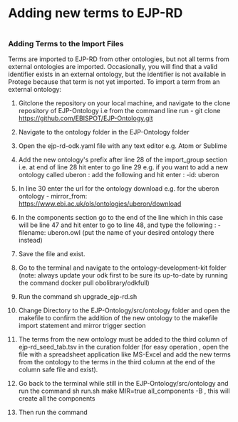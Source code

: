 # Adding new terms to EJP-RD

```

```


### Adding Terms to the Import Files

Terms are imported to EJP-RD from other ontologies, but not all terms from external ontologies are imported. Occasionally, you will find that a valid identifier exists in an external ontology, but the identifier is not available in Protege because that term is not yet imported. To import a term from an external ontology:

1. Gitclone the repository on your local machine, and navigate to the clone repository of EJP-Ontology i.e from the command line run - git clone https://github.com/EBISPOT/EJP-Ontology.git	

2. Navigate to the ontology folder in the EJP-Ontology folder 

3. Open the ejp-rd-odk.yaml file with any text editor e.g. Atom or Sublime

4. Add the new ontology's prefix after line 28 of the import_group section i.e. at end of line 28 hit enter to go line 29 e.g. if you want to add a new ontology called uberon : add the following and hit enter  : 
	-id: uberon 
5. In line 30 enter the url for the ontology download e.g. for the uberon ontology - 
	mirror_from: https://www.ebi.ac.uk/ols/ontologies/uberon/download

6. In the components section go to the end of the line which in this case will be line 47 and hit enter to go to line 48, and type the following : 
	-filename: uberon.owl  (put the name of your desired ontology there instead)
	
7. Save the file and exist. 

8. Go to the terminal and navigate to the ontology-development-kit folder (note: always update your odk first to be sure its up-to-date by running the command  docker pull obolibrary/odkfull) 

9. Run the command  sh upgrade_ejp-rd.sh 

10. Change Directory to the EJP-Ontology/src/ontology folder and open the makefile to confirm the addition of the new ontology to the makefile import statement and mirror trigger section 

11. The terms from the new ontology must be added to the third column of ejp-rd_seed_tab.tsv in the curation folder (for easy operation , open the file with a spreadsheet application like MS-Excel and add the new terms from the ontology to the terms in the third column at the end of the column safe file and exist). 

12. Go back to the terminal while still in the EJP-Ontology/src/ontology and run the command sh run.sh make MIR=true all_components -B  , this will create all the components

13. Then run the command  
	

